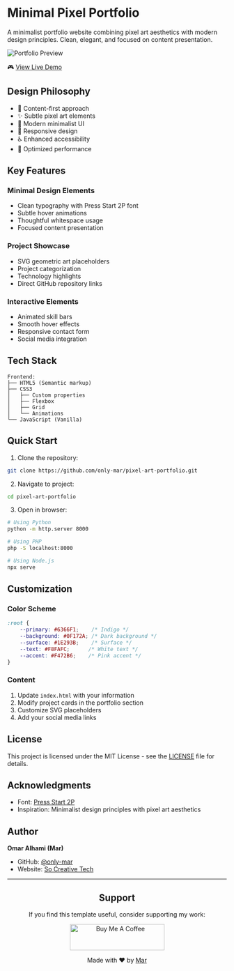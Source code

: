 # Minimal Pixel Portfolio

A minimalist portfolio website combining pixel art aesthetics with modern design principles. Clean, elegant, and focused on content presentation.

![Portfolio Preview](https://github.com/only-mar/Pixel-Art-Portfolio-Website/image/image.png)

🎮 [View Live Demo](https://pixelart-portfolio.netlify.app/)

## Design Philosophy

- 🎯 Content-first approach
- ✨ Subtle pixel art elements
- 🎨 Modern minimalist UI
- 📱 Responsive design
- ♿ Enhanced accessibility
- 🚀 Optimized performance

## Key Features

### Minimal Design Elements
- Clean typography with Press Start 2P font
- Subtle hover animations
- Thoughtful whitespace usage
- Focused content presentation

### Project Showcase
- SVG geometric art placeholders
- Project categorization
- Technology highlights
- Direct GitHub repository links

### Interactive Elements
- Animated skill bars
- Smooth hover effects
- Responsive contact form
- Social media integration

## Tech Stack

```plaintext
Frontend:
├── HTML5 (Semantic markup)
├── CSS3
│   ├── Custom properties
│   ├── Flexbox
│   ├── Grid
│   └── Animations
└── JavaScript (Vanilla)
```

## Quick Start

1. Clone the repository:
```bash
git clone https://github.com/only-mar/pixel-art-portfolio.git
```

2. Navigate to project:
```bash
cd pixel-art-portfolio
```

3. Open in browser:
```bash
# Using Python
python -m http.server 8000

# Using PHP
php -S localhost:8000

# Using Node.js
npx serve
```

## Customization

### Color Scheme
```css
:root {
    --primary: #6366F1;    /* Indigo */
    --background: #0F172A; /* Dark background */
    --surface: #1E293B;    /* Surface */
    --text: #F8FAFC;      /* White text */
    --accent: #F472B6;    /* Pink accent */
}
```

### Content
1. Update `index.html` with your information
2. Modify project cards in the portfolio section
3. Customize SVG placeholders
4. Add your social media links

## License

This project is licensed under the MIT License - see the [LICENSE](LICENSE) file for details.

## Acknowledgments

- Font: [Press Start 2P](https://fonts.google.com/specimen/Press+Start+2P)
- Inspiration: Minimalist design principles with pixel art aesthetics

## Author

**Omar Alhami (Mar)**
- GitHub: [@only-mar](https://github.com/only-mar)
- Website: [So Creative Tech](https://so-creativetech.com)

---

<div align="center">

## Support

If you find this template useful, consider supporting my work:

<a href="https://www.buymeacoffee.com/onlymar" target="_blank">
  <img src="https://cdn.buymeacoffee.com/buttons/v2/default-yellow.png" alt="Buy Me A Coffee" style="height: 60px !important;width: 217px !important;">
</a>

Made with ❤️ by <a href="https://github.com/only-mar">Mar</a>
</div>
